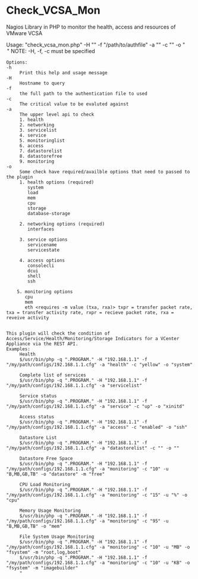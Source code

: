 # Check_VCSA_Mon
Nagios Library in PHP to monitor the health, access and resources of VMware VCSA

Usage: "check_vcsa_mon.php" -H "<hostname>"  -f  "/path/to/authfile" -a "<api counter>" -c "<critical>" -o "<option>"
	NOTE: -H, -f, -c must be specified

	Options:
	-h
	     Print this help and usage message
	-H
	     Hostname to query
	-f
	     the full path to the authentication file to used
	-c
	     The critical value to be evaluted against
	-a
		 The upper level api to check
         1. health
         2. networking
         3. servicelist
         4. service
         5. monitoringlist
         6. access
         7. datastorelist
         8. datastorefree
         9. monitoring
    -o
         Some check have required/availble options that need to passed to the plugin
         1. health options (required)
            system
            load
            mem
            cpu
            storage
            database-storage
            
         2. networking options (required)
            interfaces
            
         3. service options
            servicename
            servicestate
         
         4. access options
            consolecli
            dcui
            shell
            ssh
            
        5. monitoring options
           cpu
           mem
           eth <requires -m value (txa, rxa)> txpr = transfer packet rate, txa = transfer activity rate, rxpr = recieve packet rate, rxa = reveive activity 
            

	This plugin will check the condition of Access/Service/Health/Monitoring/Storage Indicators for a VCenter Appliance via the REST API.
	Examples:
	     Health
         $/usr/bin/php -q ".PROGRAM." -H "192.168.1.1" -f  "/my/path/configs/192.168.1.1.cfg" -a "health" -c "yellow" -o "system"
         
         Complete list of services
         $/usr/bin/php -q ".PROGRAM." -H "192.168.1.1" -f "/my/path/configs/192.168.1.1.cfg" -a "servicelist" 
         
         Service status
         $/usr/bin/php -q ".PROGRAM." -H "192.168.1.1" -f "/my/path/configs/192.168.1.1.cfg" -a "service" -c "up" -o "xinitd" 
         
         Access status
         $/usr/bin/php -q ".PROGRAM." -H "192.168.1.1" -f "/my/path/configs/192.168.1.1.cfg" -a "access" -c "enabled" -o "ssh" 
         
         Datastore List
         $/usr/bin/php -q ".PROGRAM." -H "192.168.1.1" -f "/my/path/configs/192.168.1.1.cfg" -a "datastorelist" -c "" -o "" 
         
         Datastore Free Space
         $/usr/bin/php -q ".PROGRAM." -H "192.168.1.1" -f "/my/path/configs/192.168.1.1.cfg" -a "monitoring" -c "10" -u "B,MB,GB,TB" -o "datastore" -m "free" 
         
         CPU Load Monitoring
         $/usr/bin/php -q ".PROGRAM." -H "192.168.1.1" -f "/my/path/configs/192.168.1.1.cfg" -a "monitoring" -c "15" -u "%" -o "cpu" 
         
         Memory Usage Monitoring
         $/usr/bin/php -q ".PROGRAM." -H "192.168.1.1" -f "/my/path/configs/192.168.1.1.cfg" -a "monitoring" -c "95" -u "B,MB,GB,TB" -o "mem" 
         
         File System Usage Monitoring
         $/usr/bin/php -q ".PROGRAM." -H "192.168.1.1" -f "/my/path/configs/192.168.1.1.cfg" -a "monitoring" -c "10" -u "MB" -o "fsystem" -m "root,log,boot" 
         $/usr/bin/php -q ".PROGRAM." -H "192.168.1.1" -f "/my/path/configs/192.168.1.1.cfg" -a "monitoring" -c "10" -u "KB" -o "fsystem" -m "imagebuilder"
         "
